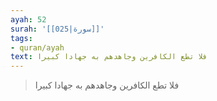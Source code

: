 ```yaml
---
ayah: 52
surah: '[[025|سورة]]'
tags:
- quran/ayah
text: فلا تطع الكافرين وجاهدهم به جهادا كبيرا
---
```

> فلا تطع الكافرين وجاهدهم به جهادا كبيرا
